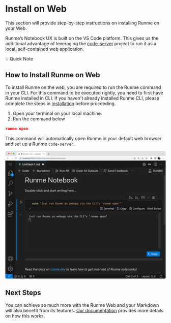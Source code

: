 # Install on Web

This section will provide step-by-step instructions on installing Runme on your Web.

Runme’s Notebook UX is built on the VS Code platform. This gives us the additional advantage of leveraging the [code-server](https://github.com/coder/code-server) project to run it as a local, self-contained web application.

<aside>
💡 Quick Note

</aside>

## **How to Install Runme on Web**

To install Runme on the web, you are required to run the Runme command in your CLI.  For this command to be executed rightly, you need to first have Runme installed in CLI. If you haven't already installed Runme CLI, please complete the steps in [installation](../installation/runmecli.md) before proceeding.

1. Open your terminal on your local machine.
2. Run the command below

```json {"id":"01HQR1SNB432H0KF49HSNWWK5Q"}
runme open
```

This command will automatically open Runme in your default web browser and set up a Runme `code-server`.

![Runme for Web](../../static/img/runme-for-web.png)

## **Next Steps**

You can achieve so much more with the Runme Web and your Markdown will also benefit from its features. [Our documentation](https://docs.runme.dev/how-runme-works/web) provides more details on how this works.
